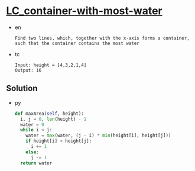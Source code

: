 # [LC_container-with-most-water](https://leetcode.com/problems/container-with-most-water)

* en

  ```en
  Find two lines, which, together with the x-axis forms a container, such that the container contains the most water
  ```

* tc

  ```tc
  Input: height = [4,3,2,1,4]
  Output: 16
  ```

## Solution

* py

  ```py
  def maxArea(self, height):
    i, j = 0, len(height) - 1
    water = 0
    while i < j:
      water = max(water, (j - i) * min(height[i], height[j]))
      if height[i] < height[j]:
        i += 1
      else:
        j -= 1
    return water
  ```
